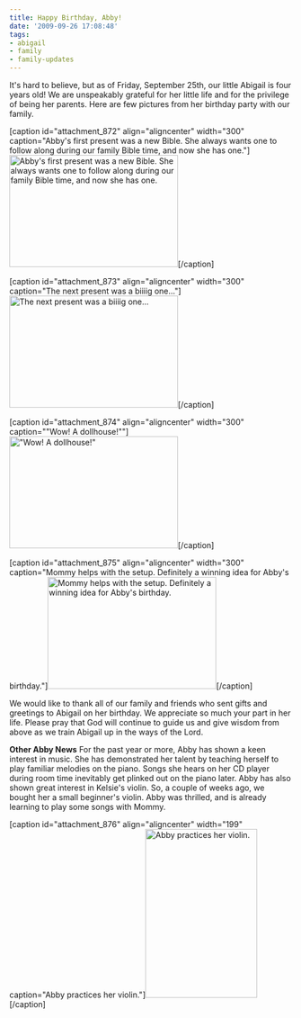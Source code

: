 ```yaml
---
title: Happy Birthday, Abby!
date: '2009-09-26 17:08:48'
tags:
- abigail
- family
- family-updates
---
```


It's hard to believe, but as of Friday, September 25th, our little Abigail is four years old! We are unspeakably grateful for her little life and for the privilege of being her parents. Here are few pictures from her birthday party with our family.

[caption id="attachment_872" align="aligncenter" width="300" caption="Abby&#39;s first present was a new Bible. She always wants one to follow along during our family Bible time, and now she has one."]<a href="https://s3.amazonaws.com/images.ofreport.com/2009/09/DSC_7813.JPG"><img class="size-medium wp-image-872" title="DSC_7813" src="https://s3.amazonaws.com/images.ofreport.com/2009/09/DSC_7813-300x199.jpg" alt="Abby's first present was a new Bible. She always wants one to follow along during our family Bible time, and now she has one." width="300" height="199" /></a>[/caption]

[caption id="attachment_873" align="aligncenter" width="300" caption="The next present was a biiiig one..."]<a href="https://s3.amazonaws.com/images.ofreport.com/2009/09/DSC_7817.JPG"><img class="size-medium wp-image-873" title="DSC_7817" src="https://s3.amazonaws.com/images.ofreport.com/2009/09/DSC_7817-300x199.jpg" alt="The next present was a biiiig one..." width="300" height="199" /></a>[/caption]

[caption id="attachment_874" align="aligncenter" width="300" caption="&quot;Wow! A dollhouse!&quot;"]<a href="https://s3.amazonaws.com/images.ofreport.com/2009/09/DSC_7821.JPG"><img class="size-medium wp-image-874" title="DSC_7821" src="https://s3.amazonaws.com/images.ofreport.com/2009/09/DSC_7821-300x199.jpg" alt="&quot;Wow! A dollhouse!&quot;" width="300" height="199" /></a>[/caption]

[caption id="attachment_875" align="aligncenter" width="300" caption="Mommy helps with the setup. Definitely a winning idea for Abby&#39;s birthday."]<a href="https://s3.amazonaws.com/images.ofreport.com/2009/09/DSC_7833.JPG"><img class="size-medium wp-image-875" title="DSC_7833" src="https://s3.amazonaws.com/images.ofreport.com/2009/09/DSC_7833-300x199.jpg" alt="Mommy helps with the setup. Definitely a winning idea for Abby's birthday." width="300" height="199" /></a>[/caption]

We would like to thank all of our family and friends who sent gifts and greetings to Abigail on her birthday. We appreciate so much your part in her life. Please pray that God will continue to guide us and give wisdom from above as we train Abigail up in the ways of the Lord.

<strong>Other Abby News</strong>
For the past year or more, Abby has shown a keen interest in music. She has demonstrated her talent by teaching herself to play familiar melodies on the piano. Songs she hears on her CD player during room time inevitably get plinked out on the piano later. Abby has also shown great interest in Kelsie's violin. So, a couple of weeks ago, we bought her a small beginner's violin. Abby was thrilled, and is already learning to play some songs with Mommy.

[caption id="attachment_876" align="aligncenter" width="199" caption="Abby practices her violin."]<a href="https://s3.amazonaws.com/images.ofreport.com/2009/09/DSC_7801.JPG"><img class="size-medium wp-image-876" title="DSC_7801" src="https://s3.amazonaws.com/images.ofreport.com/2009/09/DSC_7801-199x300.jpg" alt="Abby practices her violin." width="199" height="300" /></a>[/caption]
